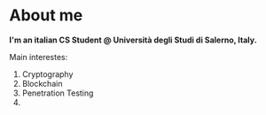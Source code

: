 <h1> About me </h1>


<b>I'm an italian CS Student @ Università degli Studi di Salerno, Italy.
</b>


Main interestes:
<ol>
  <li>Cryptography</li>
  <li>Blockchain</li>
  <li>Penetration Testing<li>
</ol>
